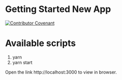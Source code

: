 # Getting Started New App

[![Contributor Covenant](https://img.shields.io/badge/Contributor%20Covenant-v2.0%20adopted-ff69b4.svg)](code_of_conduct.md)

# Available scripts

1) yarn
2) yarn start
   
Open the link  http://localhost:3000 to view in browser.